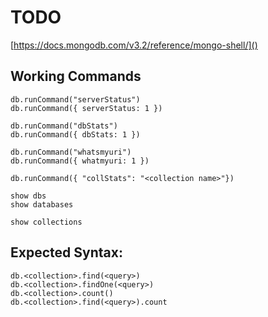 # TODO

[https://docs.mongodb.com/v3.2/reference/mongo-shell/]()

## Working Commands

    db.runCommand("serverStatus")
    db.runCommand({ serverStatus: 1 })
    
    db.runCommand("dbStats")
    db.runCommand({ dbStats: 1 })
    
    db.runCommand("whatsmyuri")
    db.runCommand({ whatmyuri: 1 })
    
    db.runCommand({ "collStats": "<collection name>"})

    show dbs
    show databases
    
    show collections
    
## Expected Syntax:
    
    db.<collection>.find(<query>)
    db.<collection>.findOne(<query>)
    db.<collection>.count()
    db.<collection>.find(<query>).count